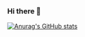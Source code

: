 ### Hi there 👋

[![Anurag's GitHub stats](https://github-readme-stats.vercel.app/api?username=acosmicwolf)](https://github.com/anuraghazra/github-readme-stats)

<!--
**ACosmicWolf/ACosmicWolf** is a ✨ _special_ ✨ repository because its `README.md` (this file) appears on your GitHub profile.

Here are some ideas to get you started:

- 🔭 I’m currently working on ...
- 🌱 I’m currently learning ...
- 👯 I’m looking to collaborate on ...
- 🤔 I’m looking for help with ...
- 💬 Ask me about ...
- 📫 How to reach me: ...
- 😄 Pronouns: ...
- ⚡ Fun fact: ...
-->
